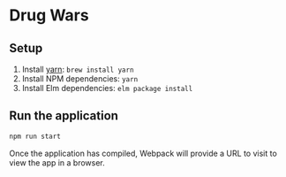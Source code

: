 # Drug Wars

## Setup

1. Install [yarn]: `brew install yarn`
2. Install NPM dependencies: `yarn`
3. Install Elm dependencies: `elm package install`

[yarn]: https://yarnpkg.com/

## Run the application

```sh
npm run start
```

Once the application has compiled, Webpack will provide a URL to visit to view
the app in a browser.
